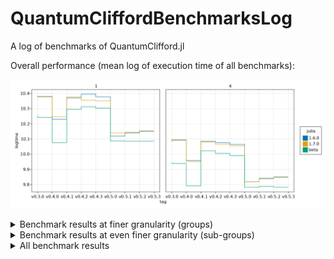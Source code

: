 # QuantumCliffordBenchmarksLog

A log of benchmarks of QuantumClifford.jl

Overall performance (mean log of execution time of all benchmarks):

![](./benchmarks0.png)

<details>
<summary>
Benchmark results at finer granularity (groups) 
</summary>
<img src="./benchmarks1.png">
</details>

<details>
<summary>
Benchmark results at even finer granularity (sub-groups) 
</summary>
<img src="./benchmarks2.png">
</details>

<details>
<summary>
All benchmark results
</summary>
<img src="./benchmarks3.png">
</details>
